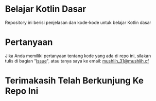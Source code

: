 # Belajar Kotlin Dasar
Repository ini berisi penjelasan dan kode-kode untuk belajar Kotlin dasar
# Pertanyaan
Jika Anda memiliki pertanyaan tentang kode yang ada di repo ini, silakan tulis di bagian "[Issue](https://github.com/mushlih-almubarak/belajar-kotlin-dasar/issues)", atau tanya saya ke email: mushlih_31@mushlih.cf
# Terimakasih Telah Berkunjung Ke Repo Ini
